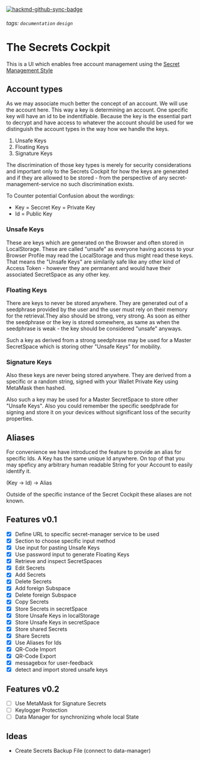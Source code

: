 [![hackmd-github-sync-badge](https://hackmd.io/wPTUeTzwQ3q9uXhuKHf3Cg/badge)](https://hackmd.io/wPTUeTzwQ3q9uXhuKHf3Cg)
###### tags: `documentation` `design`

# The Secrets Cockpit

This is a UI which enables free account management using the [Secret Management Style](https://hackmd.io/PZjpRfzPSBCqS-8K54x2jA)

## Account types
As we may associate much better the concept of an account. We will use the account here.
This way a key is determining an account. One specific key will have an id to be indentifiable.
Because the key is the essential part to decrypt and have access to whatever the account should be used for we distinguish the account types in the way how we handle the keys.

1. Unsafe Keys
2. Floating Keys 
3. Signature Keys

The discrimination of those key types is merely for security considerations and important only to the Secrets Cockpit for how the keys are generated and if they are allowed to be stored - from the perspective of any secret-management-service no such discrimination exists.

To Counter potential Confusion about the wordings:

- Key = Seccret Key = Private Key
- Id = Public Key

### Unsafe Keys
These are keys which are generated on the Browser and often stored in LocalStorage.
These are called "unsafe" as everyone having access to your Browser Profile may read the LocalStorage and thus might read these keys.
That means the "Unsafe Keys" are similarily safe like any other kind of Access Token - however they are permanent and would have their associated SecretSpace as any other key.

### Floating Keys
There are keys to never be stored anywhere. They are generated out of a seedphrase provided by the user and the user must rely on their memory for the retrieval.They also should be strong, very strong.
As soon as either the seedphrase or the key is stored somewhere, as same as when the seedphrase is weak - the key should be considered "unsafe" anyways.

Such a key as derived from a strong seedphrase may be used for a Master SecretSpace which is storing other "Unsafe Keys" for mobility.

### Signature Keys
Also these keys are never being stored anywhere. They are derived from a specific or a random string, signed with your Wallet Private Key using MetaMask then hashed.

Also such a key may be used for a Master SecretSpace to store other "Unsafe Keys".
Also you could remember the specific seedphrade for signing and store it on your devices without significant loss of the security properties.

## Aliases
For convenience we have introduced the feature to provide an alias for specific Ids.
A Key has the same unique Id anywhere. On top of that you may speficy any arbitrary human readable String for your Account to easily identify it.

(Key -> Id) -> Alias

Outside of the specific instance  of the Secret Cockpit these aliases are not known.


## Features v0.1

- [x] Define URL to specific secret-manager service to be used
- [x] Section to choose specific input method
- [x] Use input for pasting Unsafe Keys
- [x] Use password input to generate Floating Keys
- [x] Retrieve and inspect SecretSpaces
- [x] Edit Secrets
- [x] Add Secrets
- [x] Delete Secrets
- [x] Add foreign Subspace
- [x] Delete foreign Subspace
- [x] Copy Secrets
- [x] Store Secrets in secretSpace
- [x] Store Unsafe Keys in localStorage
- [x] Store Unsafe Keys in secretSpace
- [x] Store shared Secrets
- [x] Share Secrets
- [x] Use Aliases for Ids
- [x] QR-Code Import
- [x] QR-Code Export
- [x] messagebox for user-feedback
- [x] detect and import stored unsafe keys

## Features v0.2
- [ ] Use MetaMask for Signature Secrets
- [ ] Keylogger Protection
- [ ] Data Manager for synchronizing whole local State

## Ideas
- Create Secrets Backup File (connect to data-manager)

